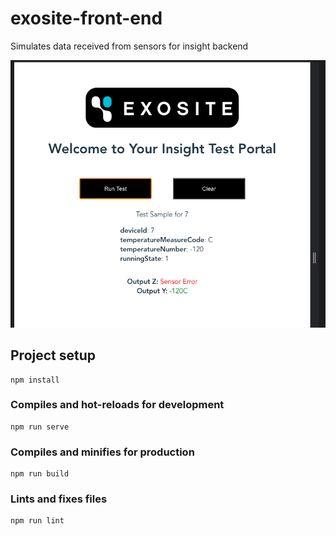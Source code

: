 # exosite-front-end

Simulates data received from sensors for insight backend

![AppPic](./src/assets/picOne.png "AppPic")

## Project setup
```
npm install
```

### Compiles and hot-reloads for development
```
npm run serve
```

### Compiles and minifies for production
```
npm run build
```

### Lints and fixes files
```
npm run lint
```
